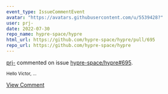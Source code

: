 ```yaml
---
event_type: IssueCommentEvent
avatar: "https://avatars.githubusercontent.com/u/5539428?"
user: prj-
date: 2022-07-30
repo_name: hypre-space/hypre
html_url: https://github.com/hypre-space/hypre/pull/695
repo_url: https://github.com/hypre-space/hypre
---
```


<a href='https://github.com/prj-' target='_blank'>prj-</a> commented on issue <a href='https://github.com/hypre-space/hypre/pull/695' target='_blank'>hypre-space/hypre#695</a>.

<small>Hello Victor,...</small>

<a href='https://github.com/hypre-space/hypre/pull/695' target='_blank'>View Comment</a>